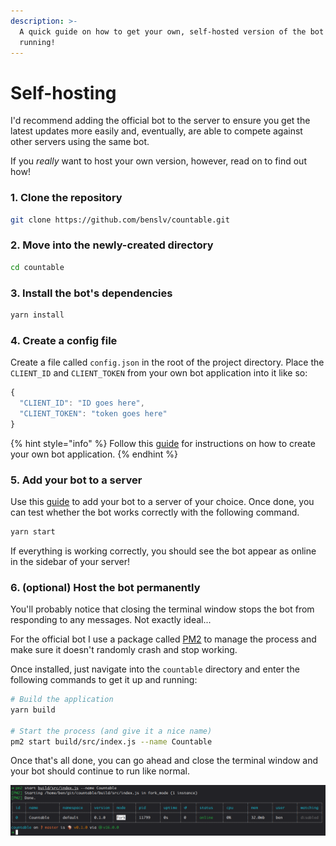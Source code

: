 ```yaml
---
description: >-
  A quick guide on how to get your own, self-hosted version of the bot up and
  running!
---
```


# Self-hosting

I'd recommend adding the official bot to the server to ensure you get the latest updates more easily and, eventually, are able to compete against other servers using the same bot.

If you _really_ want to host your own version, however, read on to find out how!

### 1. Clone the repository

```bash
git clone https://github.com/benslv/countable.git
```

### 2. Move into the newly-created directory

```bash
cd countable
```

### 3. Install the bot's dependencies

```bash
yarn install
```

### 4. Create a config file

Create a file called `config.json` in the root of the project directory. Place the `CLIENT_ID` and `CLIENT_TOKEN` from your own bot application into it like so:

```javascript
{
  "CLIENT_ID": "ID goes here",
  "CLIENT_TOKEN": "token goes here"
}
```

{% hint style="info" %}
Follow this [guide](https://discordjs.guide/preparations/setting-up-a-bot-application.html) for instructions on how to create your own bot application.
{% endhint %}

### 5. Add your bot to a server

Use this [guide](https://discordjs.guide/preparations/adding-your-bot-to-servers.html) to add your bot to a server of your choice. Once done, you can test whether the bot works correctly with the following command.

```bash
yarn start
```

If everything is working correctly, you should see the bot appear as online in the sidebar of your server!

### 6. \(optional\) Host the bot permanently

You'll probably notice that closing the terminal window stops the bot from responding to any messages. Not exactly ideal...

For the official bot I use a package called [PM2](https://pm2.keymetrics.io/) to manage the process and make sure it doesn't randomly crash and stop working.

Once installed, just navigate into the `countable` directory and enter the following commands to get it up and running:

```bash
# Build the application
yarn build

# Start the process (and give it a nice name)
pm2 start build/src/index.js --name Countable
```

Once that's all done, you can go ahead and close the terminal window and your bot should continue to run like normal.

![You should see something like this in the terminal after running the command.](../.gitbook/assets/pm2-guide.png)

